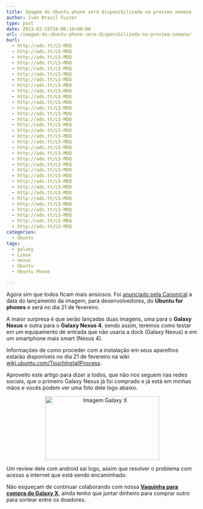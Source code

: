 ```yaml
---
title: Imagem do Ubuntu phone será disponibilizada na próxima semana
author: Ivan Brasil Fuzzer
type: post
date: 2013-02-15T18:06:18+00:00
url: /imagem-do-ubuntu-phone-sera-disponibilizada-na-proxima-semana/
burl:
  - http://ads.tt/L5-MDQ
  - http://ads.tt/L5-MDQ
  - http://ads.tt/L5-MDQ
  - http://ads.tt/L5-MDQ
  - http://ads.tt/L5-MDQ
  - http://ads.tt/L5-MDQ
  - http://ads.tt/L5-MDQ
  - http://ads.tt/L5-MDQ
  - http://ads.tt/L5-MDQ
  - http://ads.tt/L5-MDQ
  - http://ads.tt/L5-MDQ
  - http://ads.tt/L5-MDQ
  - http://ads.tt/L5-MDQ
  - http://ads.tt/L5-MDQ
  - http://ads.tt/L5-MDQ
  - http://ads.tt/L5-MDQ
  - http://ads.tt/L5-MDQ
  - http://ads.tt/L5-MDQ
  - http://ads.tt/L5-MDQ
  - http://ads.tt/L5-MDQ
  - http://ads.tt/L5-MDQ
  - http://ads.tt/L5-MDQ
  - http://ads.tt/L5-MDQ
  - http://ads.tt/L5-MDQ
  - http://ads.tt/L5-MDQ
  - http://ads.tt/L5-MDQ
  - http://ads.tt/L5-MDQ
  - http://ads.tt/L5-MDQ
  - http://ads.tt/L5-MDQ
  - http://ads.tt/L5-MDQ
  - http://ads.tt/L5-MDQ
  - http://ads.tt/L5-MDQ
  - http://ads.tt/L5-MDQ
categories:
  - Ubuntu
tags:
  - galaxy
  - Linux
  - nexus
  - Ubuntu
  - Ubuntu Phone

---
```

Agora sim que todos ficam mais ansiosos. Foi <a href="http://www.canonical.com/content/touch-developer-preview-ubuntu-be-published-21-february-2013" target="_blank" rel="nofollow">anunciado pela Canonical</a> a data do lançamento da imagem, para desenvolvedores, do **Ubuntu for phones** e será no dia 21 de fevereiro.

A maior surpresa é que serão lançadas duas imagens, uma para o **Galaxy Nexus** e outra para o **Galaxy Nexus 4**, sendo assim, teremos como testar em um equipamento de entrada que não usaria a dock (Galaxy Nexus) e em um smartphone mais smart (Nexus 4).

Informações de como proceder com a instalação em seus aparelhos estarão disponíveis no dia 21 de fevereiro na wiki <a href="https://wiki.ubuntu.com/TouchInstallProcess" target="_blank" rel="nofollow">wiki.ubuntu.com/TouchInstallProcess</a>.

Aproveito este artigo para dizer a todos, que não nos seguem nas redes sociais, que o primeiro Galaxy Nexus já foi comprado e já está em minhas mãos e vocês podem ver uma foto dele logo abaixo.

<p style="text-align: center;">
  <a href="http://www.ubuntero.com.br/wp-content/uploads/2013/02/858561_566241600062001_1538476028_o.jpg" rel="lightbox"><img class="size-medium wp-image-4503 aligncenter" title="Imagem Galaxy X" alt="Imagem Galaxy X" src="http://www.ubuntero.com.br/wp-content/uploads/2013/02/858561_566241600062001_1538476028_o-300x168.jpg" width="300" height="168" /></a>
</p>

Um review dele com android sai logo, assim que resolver o problema com acesso a internet que está sendo encaminhado.

Não esqueçam de continuar colaborando com nossa [**Vaquinha para compra do Galaxy X**][1], ainda tenho que juntar dinheiro para comprar outro para sortear entre os doadores.

 [1]: http://www.ubuntero.com.br/2013/01/vaquinha-para-compra-de-um-galaxy-x/ "Vaquinha do Ubuntero para compra do Galaxy X"
